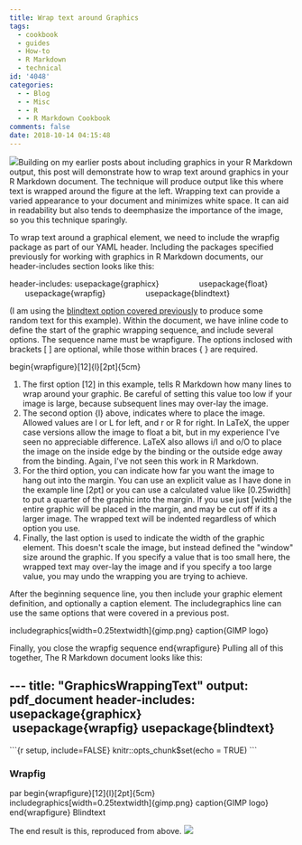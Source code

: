 ```yaml
---
title: Wrap text around Graphics
tags:
  - cookbook
  - guides
  - How-to
  - R Markdown
  - technical
id: '4048'
categories:
  - - Blog
  - - Misc
  - - R
  - - R Markdown Cookbook
comments: false
date: 2018-10-14 04:15:48
---
```


[![](http://edpflager.com/wp-content/uploads/2018/09/rmarkdown-e1538176415459.png)](http://edpflager.com/wp-content/uploads/2018/09/rmarkdown-e1538176415459.png)Building on my earlier posts about including graphics in your R Markdown output, this post will demonstrate how to wrap text around graphics in your R Markdown document. The technique will produce output like this where text is wrapped around the figure at the left. Wrapping text can provide a varied appearance to your document and minimizes white space. It can aid in readability but also tends to deemphasize the importance of the image, so you this technique sparingly.
<!-- more -->
To wrap text around a graphical element, we need to include the wrapfig package as part of our YAML header. Including the packages specified previously for working with graphics in R Markdown documents, our header-includes section looks like this:

header-includes: usepackage{graphicx}
                 usepackage{float}
                 usepackage{wrapfig}
                 usepackage{blindtext}

(I am using the [blindtext option covered previously](http://edpflager.com/2018/09/27/r-markdown-cookbook-lorem-ipsum-text/) to produce some random text for this example). Within the document, we have inline code to define the start of the graphic wrapping sequence, and include several options. The sequence name must be wrapfigure. The options inclosed with brackets \[ \] are optional, while those within braces { } are required.

begin{wrapfigure}\[12\]{l}\[2pt\]{5cm}

1.  The first option \[12\] in this example, tells R Markdown how many lines to wrap around your graphic. Be careful of setting this value too low if your image is large, because subsequent lines may over-lay the image.
2.  The second option {l} above, indicates where to place the image. Allowed values are l or L for left, and r or R for right. In LaTeX, the upper case versions allow the image to float a bit, but in my experience I've seen no appreciable difference. LaTeX also allows i/I and o/O to place the image on the inside edge by the binding or the outside edge away from the binding. Again, I've not seen this work in R Markdown.
3.  For the third option, you can indicate how far you want the image to hang out into the margin. You can use an explicit value as I have done in the example line \[2pt\] or you can use a calculated value like \[0.25width\] to put a quarter of the graphic into the margin. If you use just \[width\] the entire graphic will be placed in the margin, and may be cut off if its a larger image. The wrapped text will be indented regardless of which option you use.
4.  Finally, the last option is used to indicate the width of the graphic element. This doesn't scale the image, but instead defined the "window" size around the graphic. If you specify a value that is too small here, the wrapped text may over-lay the image and if you specify a too large value, you may undo the wrapping you are trying to achieve.

After the beginning sequence line, you then include your graphic element definition, and optionally a caption element. The includegraphics line can use the same options that were covered in a previous post.

includegraphics\[width=0.25textwidth\]{gimp.png}
caption{GIMP logo}

Finally, you close the wrapfig sequence end{wrapfigure} Pulling all of this together, The R Markdown document looks like this:

\---
title: "GraphicsWrappingText"
output: pdf\_document
header-includes: usepackage{graphicx}
                 usepackage{wrapfig}
                 usepackage{blindtext}
---

\`\`\`{r setup, include=FALSE}
knitr::opts\_chunk$set(echo = TRUE)
\`\`\`

### Wrapfig
par
begin{wrapfigure}\[12\]{l}\[2pt\]{5cm}
includegraphics\[width=0.25textwidth\]{gimp.png}
caption{GIMP logo}
end{wrapfigure}
Blindtext

The end result is this, reproduced from above. [![](http://edpflager.com/wp-content/uploads/2018/10/WrapFig-1024x545.png)](http://edpflager.com/wp-content/uploads/2018/10/WrapFig.png)